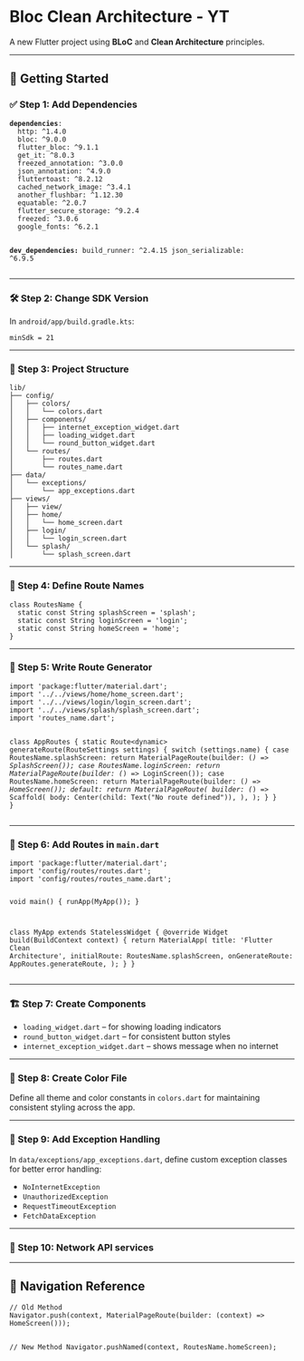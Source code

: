 <!DOCTYPE html>
<html lang="en">
<body>

<h1>Bloc Clean Architecture - YT</h1>
<p>A new Flutter project using <strong>BLoC</strong> and <strong>Clean Architecture</strong> principles.</p>

<hr>

<h2>🚀 Getting Started</h2>

<h3>✅ Step 1: Add Dependencies</h3>
<pre><code class="language-yaml"><b>dependencies</b>:
  http: ^1.4.0
  bloc: ^9.0.0
  flutter_bloc: ^9.1.1
  get_it: ^8.0.3
  freezed_annotation: ^3.0.0
  json_annotation: ^4.9.0
  fluttertoast: ^8.2.12
  cached_network_image: ^3.4.1
  another_flushbar: ^1.12.30
  equatable: ^2.0.7
  flutter_secure_storage: ^9.2.4
  freezed: ^3.0.6
  google_fonts: ^6.2.1

<b>dev_dependencies:</b>
  build_runner: ^2.4.15
  json_serializable: ^6.9.5</code></pre>

<hr>

<h3>🛠️ Step 2: Change SDK Version</h3>
<p>In <code>android/app/build.gradle.kts</code>:</p>
<pre><code class="language-kotlin">minSdk = 21</code></pre>

<hr>

<h3>📁 Step 3: Project Structure</h3>
<pre><code class="language-text">lib/
├── config/
│   ├── colors/
│   │   └── colors.dart
│   ├── components/
│   │   ├── internet_exception_widget.dart        
│   │   ├── loading_widget.dart        
│   │   └── round_button_widget.dart
│   └── routes/
│       ├── routes.dart
│       └── routes_name.dart
├── data/
│   └── exceptions/
│       └── app_exceptions.dart
├── views/
│   ├── view/
│   ├── home/
│   │   └── home_screen.dart
│   ├── login/
│   │   └── login_screen.dart
│   └── splash/
│       └── splash_screen.dart</code></pre>

<hr>

<h3>📌 Step 4: Define Route Names</h3>
<pre><code class="language-dart">class RoutesName {
  static const String splashScreen = 'splash';
  static const String loginScreen = 'login';
  static const String homeScreen = 'home';
}</code></pre>

<hr>

<h3>🧭 Step 5: Write Route Generator</h3>
<pre><code class="language-dart">import 'package:flutter/material.dart';
import '../../views/home/home_screen.dart';
import '../../views/login/login_screen.dart';
import '../../views/splash/splash_screen.dart';
import 'routes_name.dart';

class AppRoutes {
  static Route&lt;dynamic&gt; generateRoute(RouteSettings settings) {
    switch (settings.name) {
      case RoutesName.splashScreen:
        return MaterialPageRoute(builder: (_) => SplashScreen());
      case RoutesName.loginScreen:
        return MaterialPageRoute(builder: (_) => LoginScreen());
      case RoutesName.homeScreen:
        return MaterialPageRoute(builder: (_) => HomeScreen());
      default:
        return MaterialPageRoute(
          builder: (_) => Scaffold(
            body: Center(child: Text("No route defined")),
          ),
        );
    }
  }
}</code></pre>

<hr>

<h3>🏁 Step 6: Add Routes in <code>main.dart</code></h3>
<pre><code class="language-dart">import 'package:flutter/material.dart';
import 'config/routes/routes.dart';
import 'config/routes/routes_name.dart';

void main() {
  runApp(MyApp());
}

class MyApp extends StatelessWidget {
  @override
  Widget build(BuildContext context) {
    return MaterialApp(
      title: 'Flutter Clean Architecture',
      initialRoute: RoutesName.splashScreen,
      onGenerateRoute: AppRoutes.generateRoute,
    );
  }
}</code></pre>

<hr>

<h3>🏗️ Step 7: Create Components</h3>
<ul>
  <li><code>loading_widget.dart</code> – for showing loading indicators</li>
  <li><code>round_button_widget.dart</code> – for consistent button styles</li>
  <li><code>internet_exception_widget.dart</code> – shows message when no internet</li>
</ul>
<hr>

<h3>🎨 Step 8: Create Color File</h3>
<p>Define all theme and color constants in <code>colors.dart</code> for maintaining consistent styling across the app.</p>
<hr>

<h3>🧩 Step 9: Add Exception Handling</h3>
<p>In <code>data/exceptions/app_exceptions.dart</code>, define custom exception classes for better error handling:</p>
<ul>
  <li><code>NoInternetException</code></li>
  <li><code>UnauthorizedException</code></li>
  <li><code>RequestTimeoutException</code></li>
  <li><code>FetchDataException</code></li>
</ul>
<hr>

<h3>🧩 Step 10: Network API services</h3>

<hr>

<h2>🧠 Navigation Reference</h2>
<pre><code class="language-dart">// Old Method
Navigator.push(context, MaterialPageRoute(builder: (context) => HomeScreen()));

// New Method
Navigator.pushNamed(context, RoutesName.homeScreen);
</code></pre>
</body>
</html>
